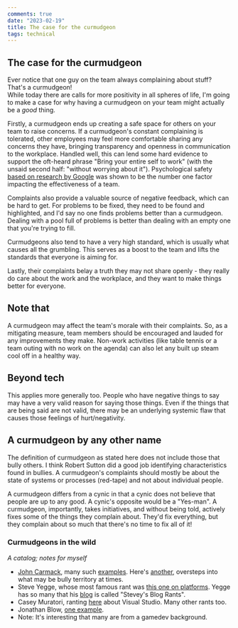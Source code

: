 ```yaml
---
comments: true
date: "2023-02-19"
title: The case for the curmudgeon
tags: technical 
---
```


## The case for the curmudgeon

Ever notice that one guy on the team always complaining about stuff? That's a curmudgeon!  
While today there are calls for more positivity in all spheres of life, I'm going to make a case for why having a curmudgeon on your team might actually be a _good_ thing.

Firstly, a curmudgeon ends up creating a safe space for others on your team to raise concerns. If a curmudgeon's constant complaining is tolerated, other employees may feel more comfortable sharing any concerns they have, bringing transparency and openness in communication to the workplace. Handled well, this can lend some hard evidence to support the oft-heard phrase "Bring your entire self to work" (with the unsaid second half: "without worrying about it"). Psychological safety [based on research by Google](https://rework.withgoogle.com/guides/understanding-team-effectiveness/steps/identify-dynamics-of-effective-teams/) was shown to be the number one factor impacting the effectiveness of a team.

Complaints also provide a valuable source of negative feedback, which can be hard to get. For problems to be fixed, they need to be found and highlighted, and I'd say no one finds problems better than a curmudgeon. Dealing with a pool full of problems is better than dealing with an empty one that you're trying to fill.

Curmudgeons also tend to have a very high standard, which is usually what causes all the grumbling. This serves as a boost to the team and lifts the standards that everyone is aiming for.  

Lastly, their complaints belay a truth they may not share openly - they really do care about the work and the workplace, and they want to make things better for everyone.

## Note that
A curmudgeon may affect the team's morale with their complaints. So, as a mitigating measure, team members should be encouraged and lauded for any improvements they make. Non-work activities (like table tennis or a team outing with no work on the agenda) can also let any built up steam cool off in a healthy way.

## Beyond tech
This applies more generally too. People who have negative things to say may have a very valid reason for saying those things. Even if the things that are being said are not valid, there may be an underlying systemic flaw that causes those feelings of hurt/negativity.

## A curmudgeon by any other name
The definition of curmudgeon as stated here does not include those that bully others. I think Robert Sutton did a good job identifying characteristics found in bullies. A curmudgeon's complaints should mostly be about the state of systems or processes (red-tape) and not about individual people.

A curmudgeon differs from a cynic in that a cynic does not believe that people are up to any good. A cynic's opposite would be a "Yes-man". A curmudgeon, importantly, takes initiatives, and without being told, actively fixes some of the things they complain about. They'd fix everything, but they complain about so much that there's no time to fix all of it!

### Curmudgeons in the wild

_A catalog; notes for myself_

- [John Carmack](https://www.engadget.com/john-carmack-leaves-meta-043202664.html), many such [examples](https://isocpp.org/blog/2014/11/functional-carmack). Here's [another](https://arstechnica.com/gaming/2021/10/john-carmack-sounds-a-skeptical-note-over-metas-metaverse-plans/), oversteps into what may be bully territory at times.  
- Steve Yegge, whose most famous rant was [this one on platforms](https://courses.cs.washington.edu/courses/cse452/22wi/papers/yegge-platform-rant.html). Yegge has so many that his [blog](https://steve-yegge.blogspot.com/) is called "Stevey's Blog Rants".  
- Casey Muratori, ranting [here](https://www.youtube.com/watch?v=GC-0tCy4P1U) about Visual Studio. Many other rants too.  
- Jonathan Blow, [one example](https://www.youtube.com/watch?v=W5s965qdmyU).  
- Note: It's interesting that many are from a gamedev background. <More to be added>
